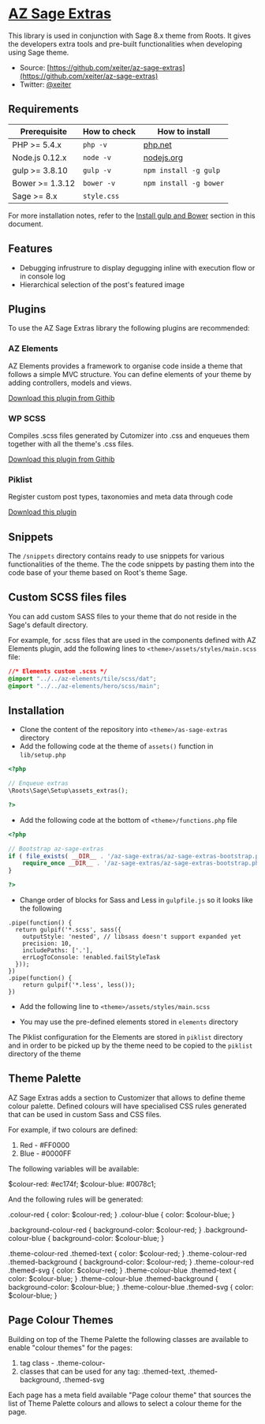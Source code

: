 # [AZ Sage Extras](https://github.com/xeiter/az-sage-extras)

This library is used in conjunction with Sage 8.x theme from Roots. It gives the developers extra tools and pre-built functionalities when developing using Sage theme. 

* Source: [https://github.com/xeiter/az-sage-extras](https://github.com/xeiter/az-sage-extras)
* Twitter: [@xeiter](https://twitter.com/xeiter)

## Requirements

| Prerequisite    | How to check | How to install
| --------------- | ------------ | ------------- |
| PHP >= 5.4.x    | `php -v`     | [php.net](http://php.net/manual/en/install.php) |
| Node.js 0.12.x  | `node -v`    | [nodejs.org](http://nodejs.org/) |
| gulp >= 3.8.10  | `gulp -v`    | `npm install -g gulp` |
| Bower >= 1.3.12 | `bower -v`   | `npm install -g bower` |
| Sage >= 8.x     | `style.css`  |                        |

For more installation notes, refer to the [Install gulp and Bower](#install-gulp-and-bower) section in this document.

## Features

* Debugging infrustrure to display degugging inline with execution flow or in console log
* Hierarchical selection of the post's featured image

## Plugins

To use the AZ Sage Extras library the following plugins are recommended:

### AZ Elements
 
AZ Elements provides a framework to organise code inside a theme that follows a simple MVC structure. You can define elements of your theme by adding controllers, models and views.

[Download this plugin from Githib](https://github.com/xeiter/az-elements)

### WP SCSS
 
Compiles .scss files generated by Cutomizer into .css and enqueues them together with all the theme's .css files.

[Download this plugin from Githib](https://github.com/ConnectThink/WP-SCSS)

### Piklist

Register custom post types, taxonomies and meta data through code

[Download this plugin](http://piklist.com)

## Snippets

The `/snippets` directory contains ready to use snippets for various functionalities of the theme. The the code  snippets by pasting them into the code base of your theme based on Root's theme Sage.

## Custom SCSS files files

You can add custom SASS files to your theme that do not reside in the Sage's default directory. 

For example, for .scss files that are used in the components defined with AZ Elements plugin, add the following lines to `<theme>/assets/styles/main.scss` file:

```css
//* Elements custom .scss */
@import "../../az-elements/tile/scss/dat";
@import "../../az-elements/hero/scss/main";
```

## Installation

* Clone the content of the repository into `<theme>/as-sage-extras` directory
* Add the following code at the theme of `assets()` function in `lib/setup.php`

```php
<?php

// Enqueue extras
\Roots\Sage\Setup\assets_extras();

?>
```

* Add the following code at the bottom of `<theme>/functions.php` file
 
 ```php
 <?php 
 
 // Bootstrap az-sage-extras
 if ( file_exists( __DIR__ . '/az-sage-extras/az-sage-extras-bootstrap.php' ) ) {
     require_once __DIR__ . '/az-sage-extras/az-sage-extras-bootstrap.php';
 }
 
 ?>
 ```
 
 * Change order of blocks for Sass and Less in `gulpfile.js` so it looks like the following
 
 ```
 .pipe(function() {
   return gulpif('*.scss', sass({
     outputStyle: 'nested', // libsass doesn't support expanded yet
     precision: 10,
     includePaths: ['.'],
     errLogToConsole: !enabled.failStyleTask
   }));
 })
 .pipe(function() {
     return gulpif('*.less', less());
 })
 ```

* Add the following line to `<theme>/assets/styles/main.scss`

* You may use the pre-defined elements stored in `elements` directory

The Piklist configuration for the Elements are stored in `piklist` directory and in order to be picked up by the theme need to be copied to the `piklist` directory of the theme

## Theme Palette

AZ Sage Extras adds a section to Customizer that allows to define theme colour palette. Defined colours will have specialised CSS rules generated that can be used in custom Sass and CSS files.

For example, if two colours are defined:

1) Red - #FF0000
2) Blue - #0000FF

The following variables will be available:

$colour-red: #ec174f;
$colour-blue: #0078c1;

And the following rules will be generated:

.colour-red { color: $colour-red; }
.colour-blue { color: $colour-blue; }

.background-colour-red { background-color: $colour-red; }
.background-colour-blue { background-color: $colour-blue; }

.theme-colour-red .themed-text { color: $colour-red; }
.theme-colour-red .themed-background { background-color: $colour-red; }
.theme-colour-red .themed-svg { color: $colour-red; }
.theme-colour-blue .themed-text { color: $colour-blue; }
.theme-colour-blue .themed-background { background-color: $colour-blue; }
.theme-colour-blue .themed-svg { color: $colour-blue; }

## Page Colour Themes

Building on top of the Theme Palette the following classes are available to enable "colour themes" for the pages:

1) <body> tag class - .theme-colour-<colour_reference>
2) classes that can be used for any tag: .themed-text, .themed-background, .themed-svg

Each page has a meta field available "Page colour theme" that sources the list of Theme Palette colours and allows to select a colour theme for the page.